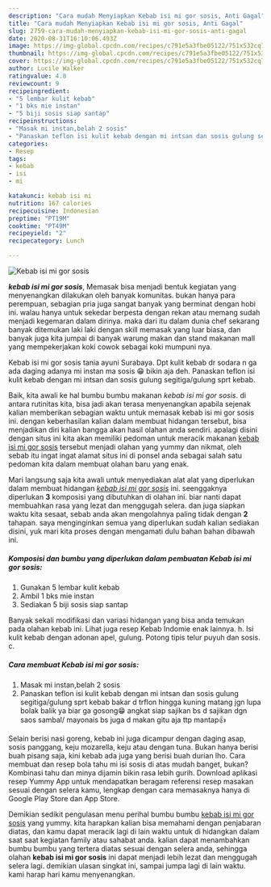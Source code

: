 ```yaml
---
description: "Cara mudah Menyiapkan Kebab isi mi gor sosis, Anti Gagal"
title: "Cara mudah Menyiapkan Kebab isi mi gor sosis, Anti Gagal"
slug: 2759-cara-mudah-menyiapkan-kebab-isi-mi-gor-sosis-anti-gagal
date: 2020-08-31T16:10:06.493Z
image: https://img-global.cpcdn.com/recipes/c791e5a3fbe05122/751x532cq70/kebab-isi-mi-gor-sosis-foto-resep-utama.jpg
thumbnail: https://img-global.cpcdn.com/recipes/c791e5a3fbe05122/751x532cq70/kebab-isi-mi-gor-sosis-foto-resep-utama.jpg
cover: https://img-global.cpcdn.com/recipes/c791e5a3fbe05122/751x532cq70/kebab-isi-mi-gor-sosis-foto-resep-utama.jpg
author: Lucile Walker
ratingvalue: 4.8
reviewcount: 9
recipeingredient:
- "5 lembar kulit kebab"
- "1 bks mie instan"
- "5 biji sosis siap santap"
recipeinstructions:
- "Masak mi instan,belah 2 sosis"
- "Panaskan teflon isi kulit kebab dengan mi intsan dan sosis gulung segitiga/gulung sprt kebab bakar d trflon hingga kuning matang jgn lupa bolak balik ya biar ga gosong😁 angkat siap sajikan bs d sajikan dgn saos sambal/ mayonais bs juga d makan gitu aja ttp mantap👍"
categories:
- Resep
tags:
- kebab
- isi
- mi

katakunci: kebab isi mi 
nutrition: 167 calories
recipecuisine: Indonesian
preptime: "PT19M"
cooktime: "PT49M"
recipeyield: "2"
recipecategory: Lunch

---
```



![Kebab isi mi gor sosis](https://img-global.cpcdn.com/recipes/c791e5a3fbe05122/751x532cq70/kebab-isi-mi-gor-sosis-foto-resep-utama.jpg)

<b><i>kebab isi mi gor sosis</i></b>, Memasak bisa menjadi bentuk kegiatan yang menyenangkan dilakukan oleh banyak komunitas. bukan hanya para perempuan, sebagian pria juga sangat banyak yang berminat dengan hobi ini. walau hanya untuk sekedar berpesta dengan rekan atau memang sudah menjadi kegemaran dalam dirinya. maka dari itu dalam dunia chef sekarang banyak ditemukan laki laki dengan skill memasak yang luar biasa, dan banyak juga kita jumpai di banyak warung makan dan stand makanan mall yang mempekerjakan koki cowok sebagai koki mumpuni nya.

Kebab isi mi gor sosis tania ayuni Surabaya. Dpt kulit kebab dr sodara n ga ada daging adanya mi instan ma sosis 😁 bikin aja deh. Panaskan teflon isi kulit kebab dengan mi intsan dan sosis gulung segitiga/gulung sprt kebab.

Baik, kita awali ke hal bumbu bumbu makanan <i>kebab isi mi gor sosis</i>. di antara rutinitas kita, bisa jadi akan terasa menyenangkan apabila sejenak kalian memberikan sebagian waktu untuk memasak kebab isi mi gor sosis ini. dengan keberhasilan kalian dalam membuat hidangan tersebut, bisa menjadikan diri kalian bangga akan hasil olahan anda sendiri. apalagi disini dengan situs ini kita akan memiliki pedoman untuk meracik makanan <u>kebab isi mi gor sosis</u> tersebut menjadi olahan yang yummy dan nikmat, oleh sebab itu ingat ingat alamat situs ini di ponsel anda sebagai salah satu pedoman kita dalam membuat olahan baru yang enak.


Mari langsung saja kita awali untuk menyediakan alat alat yang diperlukan dalam membuat hidangan <u><i>kebab isi mi gor sosis</i></u> ini. seenggaknya diperlukan <b>3</b> komposisi yang dibutuhkan di olahan ini. biar nanti dapat membuahkan rasa yang lezat dan menggugah selera. dan juga siapkan waktu kita sesaat, sebab anda akan mengolahnya paling tidak dengan <b>2</b> tahapan. saya menginginkan semua yang diperlukan sudah kalian sediakan disini, yuk mari kita proses dengan mengamati dulu bahan bahan dibawah ini.

<!--inarticleads1-->

##### Komposisi dan bumbu yang diperlukan dalam pembuatan Kebab isi mi gor sosis:

1. Gunakan 5 lembar kulit kebab
1. Ambil 1 bks mie instan
1. Sediakan 5 biji sosis siap santap


Banyak sekali modifikasi dan variasi hidangan yang bisa anda temukan pada olahan kebab ini. Lihat juga resep Kebab Indomie enak lainnya. h. Isi kulit kebab dengan adonan apel, gulung. Potong tipis telur puyuh dan sosis. c. 

<!--inarticleads2-->

##### Cara membuat Kebab isi mi gor sosis:

1. Masak mi instan,belah 2 sosis
1. Panaskan teflon isi kulit kebab dengan mi intsan dan sosis gulung segitiga/gulung sprt kebab bakar d trflon hingga kuning matang jgn lupa bolak balik ya biar ga gosong😁 angkat siap sajikan bs d sajikan dgn saos sambal/ mayonais bs juga d makan gitu aja ttp mantap👍


Selain berisi nasi goreng, kebab ini juga dicampur dengan daging asap, sosis panggang, keju mozarella, keju atau dengan tuna. Bukan hanya berisi buah pisang saja, kini kebab ada juga yang berisi buah durian lho. Cara membuat dan resep bola tahu mi isi sosis di atas mudah banget, bukan? Kombinasi tahu dan minya dijamin bikin rasa lebih gurih. Download aplikasi resep Yummy App untuk mendapatkan beragam referensi resep masakan sesuai dengan selera kamu, lengkap dengan cara memasaknya hanya di Google Play Store dan App Store. 

Demikian sedikit pengulasan menu perihal bumbu bumbu <u>kebab isi mi gor sosis</u> yang yummy. kita harapkan kalian bisa memahami dengan penjabaran diatas, dan kamu dapat meracik lagi di lain waktu untuk di hidangkan dalam saat saat kegiatan family atau sahabat anda. kalian dapat menambahkan bumbu bumbu yang tertera diatas sesuai dengan selera anda, sehingga olahan <b>kebab isi mi gor sosis</b> ini dapat menjadi lebih lezat dan menggugah selera lagi. demikian ulasan singkat ini, sampai jumpa lagi di lain waktu. kami harap hari kamu menyenangkan.
